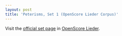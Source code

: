 ```yaml
---
layout: post
title: 'Peterisms, Set 1 (OpenScore Lieder Corpus)'
---
```


Visit the [official set page] in [OpenScore Lieder].

[official set page]: https://musescore.com/openscore-lieder-corpus/sets/5103529
[OpenScore Lieder]: https://musescore.com/openscore-lieder-corpus

